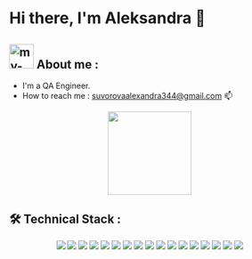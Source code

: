 # Hi there, I'm Aleksandra 👋

## <img width="44" alt="my-photo" src="https://github.com/Alexandra376/Alexandra376/assets/119896011/1775cc52-e31f-424c-96dd-fd5887e9fbb4"> About me :

*   I'm a QA Engineer.
*   How to reach me : <a href='mailto:suvorovaalexandra344@gmail.com'>suvorovaalexandra344@gmail.com</a> 📫</p>

<p align='center'>
    <a href="https://github.com/romankh3/github-readme-stats"><img height=150
                                                                   src="https://github-readme-stats.vercel.app/api/top-langs/?username=romankh3&layout=compact"/></a>
</p>

## 🛠 Technical Stack : 

<p align='center'>
    <a>
        <img src="https://img.shields.io/badge/JavaScript-323330?style=for-the-badge&logo=javascript&logoColor=F7DF1E"/>
    </a>
   <a>
       <img src="https://img.shields.io/badge/HTML5-E34F26?style=for-the-badge&logo=html5&logoColor=white"/>
   </a>
   <a>
        <img src="https://img.shields.io/badge/CSS3-1572B6?style=for-the-badge&logo=css3&logoColor=white"/>
    </a>    
   <a>
        <img src="https://img.shields.io/badge/Sass-CC6699?style=for-the-badge&logo=sass&logoColor=white"/>
   </a>
   <a>
        <img src="https://img.shields.io/badge/TypeScript-007ACC?style=for-the-badge&logo=typescript&logoColor=white"/>
    </a>
    <a>
        <img src="https://img.shields.io/badge/Webpack-8DD6F9?style=for-the-badge&logo=Webpack&logoColor=white"/>
    </a>
    <a>
        <img src="https://img.shields.io/badge/React-20232A?style=for-the-badge&logo=react&logoColor=61DAFB"/>
    </a>
    <a><img src="https://img.shields.io/badge/Java-323330?style=for-the-badge&logo=javascript&logoColor=F7DF1E"/></a>  
    <a><img src="https://img.shields.io/badge/Java-%23ED8B00.svg?logo=openjdk&logoColor=white"/></a>  
    <a><img src="https://img.shields.io/badge/Swagger-85EA2D?style=for-the-badge&logo=Swagger&logoColor=white"</a>
    <a><img src="https://img.shields.io/badge/Selenium-43B02A?style=for-the-badge&logo=Selenium&logoColor=white"</a>
    <a><img src="https://img.shields.io/badge/Junit5-25A162?style=for-the-badge&logo=junit5&logoColor=white"</a>
    <a><img src="https://img.shields.io/badge/gradle-02303A?style=for-the-badge&logo=gradle&logoColor=white"</a>   
    <a><img src="https://img.shields.io/badge/Jenkins-49728B?style=for-the-badge&logo=jenkins&logoColor=white"/></a> 
    <a><img src="https://img.shields.io/badge/apache%20Groovy-4298B8?style=for-the-badge&logo=apachegroovy&logoColor=white"/></a>
    <a><img src="https://img.shields.io/badge/Linux-FCC624?style=for-the-badge&logo=linux&logoColor=black"/></a>
    <a><img src="https://img.shields.io/badge/Jira-0052CC?style=for-the-badge&logo=Jira&logoColor=white"/></a>     
